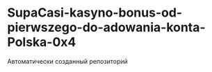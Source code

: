 # SupaCasi-kasyno-bonus-od-pierwszego-do-adowania-konta-Polska-0x4
Автоматически созданный репозиторий

